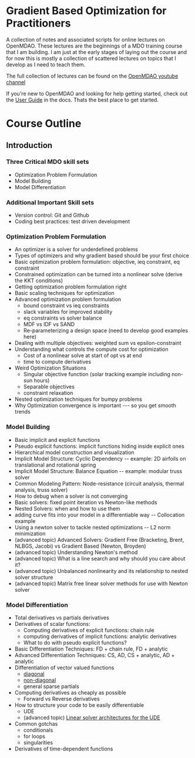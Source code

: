 # Gradient Based Optimization for Practitioners

A collection of notes and associated scripts for online lectures on OpenMDAO. 
These lectures are the beginnings of a MDO training course that I am building. 
I am just at the early stages of laying out the course and for now this is mostly a collection of scattered lectures on topics that I develop as I need to teach them. 

The full collection of lectures can be found on the [OpenMDAO youtube channel](https://www.youtube.com/playlist?list=PLPusXFXT29sWLpp5A8yOt6AYiW7kus56q)

If you're new to OpenMDAO and looking for help getting started, check out the [User Guide](http://openmdao.org/twodocs/versions/latest/index.html) in the docs.
Thats the best place to get started. 


# Course Outline

## Introduction 
### Three Critical MDO skill sets 

* Optimization Problem Formulation 
* Model Building 
* Model Differentiation 

### Additional Important Skill sets 
* Version control: Git and Github 
* Coding best practices: test driven development 



### Optimization Problem Formulation 

* An optimizer is a solver for underdefined problems
* Types of optimizers and why gradient based should be your first choice
* Basic optimization problem formulation: objective, ieq constraint, eq constraint
* Constrained optimization can be turned into a nonlinear solve (derive the KKT conditions)
* Getting optimization problem formulation right
* Basic scaling techniques for optimization 
* Advanced optimization problem formulation
    * bound constraint vs ieq constraints
    * slack variables for improved stability 
    * eq constraints vs solver balance
    * MDF vs IDF vs SAND 
    * Re-parameterizing a design space (need to develop good examples here)
* Dealing with multiple objectives: weighted sum vs epsilon-constraint
* Understanding what controls the compute cost for optimization
    * Cost of a nonlinear solve at start of opt vs at end
    * time to compute derivatives 
* Weird Optimization Situations
    * Singular objective function (solar tracking example including non-sun hours)
    * Separable objectives 
    * constraint relaxation 
* Nested optimization techniques for bumpy problems 
* Why Optimization convergence is important --- so you get smooth trends


### Model Building 

* Basic implicit and explicit functions
* Pseudo explicit functions: implicit functions hiding inside explicit ones 
* Hierarchical model construction and visualization
* Implicit Model Structure: Cyclic Dependency -- example: 2D airfoils on translational and rotational spring
* Implicit Model Structure: Balance Equation -- example: modular truss solver 
* Common Modeling Pattern: Node-resistance (circuit analysis, thermal analysis, truss solver)
* How to debug when a solver is not converging
* Basic solvers: fixed point iteration vs Newton-like methods
* Nested Solvers: when and how to use them
* adding curve fits into your model in a differentiable way -- Collocation example 
* Using a newton solver to tackle nested optimizations -- L2 norm minimization 
* (advanced topic) Advanced Solvers: Gradient Free (Bracketing, Brent, NLBGS, Jacobi) vs Gradient Based (Newton, Broyden)
* (advanced topic) Understanding Newton's method
* (advanced topic) What is a line search and why should you care about it? 
* (advanced topic) Unbalanced nonlinearity and its relationship to nested solver structure
* (advanced topic) Matrix free linear solver methods for use with Newton solver



### Model Differentiation 
* Total derivatives vs partials derivatives 
* Derivatives of scalar functions: 
    * Computing derivatives of explicit functions: chain rule 
    * computing derivatives of implicit functions: analytic derivatives
    * What to do with pseudo explicit functions? 
* Basic Differentiation Techniques: FD + chain rule, FD + analytic
* Advanced Differentiation Techniques: CS, AD, CS + analytic, AD + analytic
* Differentiation of vector valued functions 
    * [diagonal](./simple_matrix_derivatives)
    * [non-diagonal](./hard_matrix_derivatives)
    * general sparse partials
* Computing derivatives as cheaply as possible 
    * Forward vs Reverse derivatives 
* How to structure your code to be easily differentiable
    * UDE 
    * (advanced topic) [Linear solver architectures for the UDE](./gs_chainrule)
* Common gotchas
    * conditionals 
    * for loops 
    * singularities 
* Derivatives of time-dependent functions


